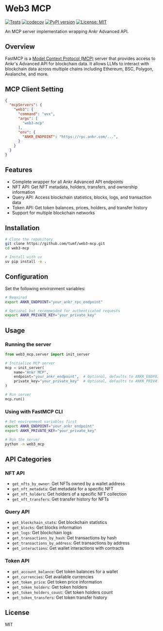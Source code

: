 # Web3 MCP

[![Tests](https://github.com/tumf/web3-mcp/actions/workflows/test.yml/badge.svg)](https://github.com/tumf/web3-mcp/actions/workflows/test.yml)
[![codecov](https://codecov.io/gh/tumf/web3-mcp/branch/main/graph/badge.svg)](https://codecov.io/gh/tumf/web3-mcp)
[![PyPI version](https://badge.fury.io/py/web3-mcp.svg)](https://badge.fury.io/py/web3-mcp)
[![License: MIT](https://img.shields.io/badge/License-MIT-yellow.svg)](https://opensource.org/licenses/MIT)

An MCP server implementation wrapping Ankr Advanced API.

## Overview

FastMCP is a [Model Context Protocol (MCP)](https://modelcontextprotocol.io) server that provides access to Ankr's Advanced API for blockchain data. It allows LLMs to interact with blockchain data across multiple chains including Ethereum, BSC, Polygon, Avalanche, and more.

## MCP Client Setting

```json
{
  "mcpServers": {
    "web3": {
      "command": "uvx",
      "args": [
        "web3-mcp"
      ],
      "env": {
        "ANKR_ENDPOINT": "https://rpc.ankr.com/...",
      }
    }
  }
}
```

## Features

- Complete wrapper for all Ankr Advanced API endpoints
- NFT API: Get NFT metadata, holders, transfers, and ownership information
- Query API: Access blockchain statistics, blocks, logs, and transaction data
- Token API: Get token balances, prices, holders, and transfer history
- Support for multiple blockchain networks

## Installation

```bash
# Clone the repository
git clone https://github.com/tumf/web3-mcp.git
cd web3-mcp

# Install with uv
uv pip install -e .
```

## Configuration

Set the following environment variables:

```bash
# Required
export ANKR_ENDPOINT="your_ankr_rpc_endpoint"

# Optional but recommended for authenticated requests
export ANKR_PRIVATE_KEY="your_private_key"
```

## Usage

### Running the server

```python
from web3_mcp.server import init_server

# Initialize MCP server
mcp = init_server(
    name="Ankr MCP",
    endpoint="your_ankr_endpoint",  # Optional, defaults to ANKR_ENDPOINT env var
    private_key="your_private_key"  # Optional, defaults to ANKR_PRIVATE_KEY env var
)

# Run server
mcp.run()
```

### Using with FastMCP CLI

```bash
# Set environment variables first
export ANKR_ENDPOINT="your_ankr_endpoint"
export ANKR_PRIVATE_KEY="your_private_key"

# Run the server
python -m web3_mcp
```

## API Categories

### NFT API

- `get_nfts_by_owner`: Get NFTs owned by a wallet address
- `get_nft_metadata`: Get metadata for a specific NFT
- `get_nft_holders`: Get holders of a specific NFT collection
- `get_nft_transfers`: Get transfer history for NFTs

### Query API

- `get_blockchain_stats`: Get blockchain statistics
- `get_blocks`: Get blocks information
- `get_logs`: Get blockchain logs
- `get_transactions_by_hash`: Get transactions by hash
- `get_transactions_by_address`: Get transactions by address
- `get_interactions`: Get wallet interactions with contracts

### Token API

- `get_account_balance`: Get token balances for a wallet
- `get_currencies`: Get available currencies
- `get_token_price`: Get token price information
- `get_token_holders`: Get token holders
- `get_token_holders_count`: Get token holders count
- `get_token_transfers`: Get token transfer history

## License

MIT
